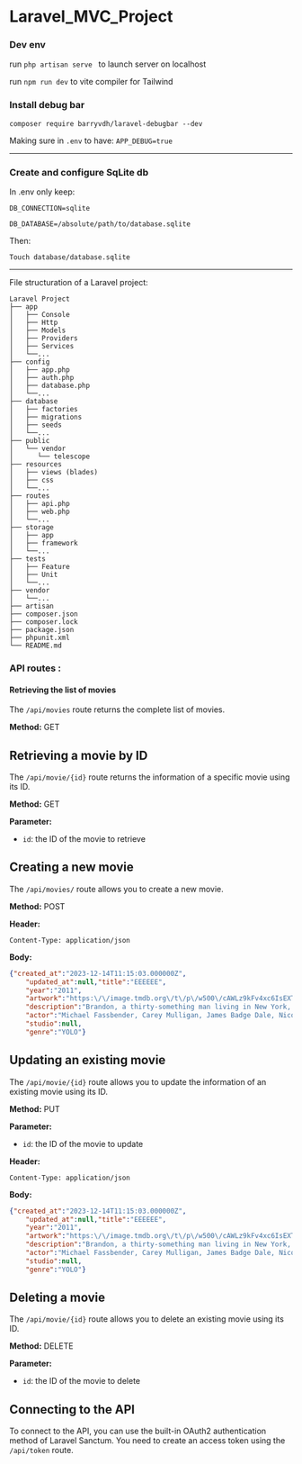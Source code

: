 
# Laravel_MVC_Project

### Dev env

run `php artisan serve
` to launch server on localhost

run `npm run dev` to vite compiler for Tailwind 


### Install debug bar

`
composer require barryvdh/laravel-debugbar --dev
`

Making sure in `.env` to have: `APP_DEBUG=true
`

------

### Create and configure SqLite db

In .env only keep:

`DB_CONNECTION=sqlite
`

`DB_DATABASE=/absolute/path/to/database.sqlite
`

Then:

`Touch database/database.sqlite`

-----

File structuration of a Laravel project: 

```
Laravel Project
├── app
│   ├── Console
│   ├── Http
│   ├── Models
│   ├── Providers
│   ├── Services
│   └──...
├── config
│   ├── app.php
│   ├── auth.php
│   ├── database.php
│   └──...
├── database
│   ├── factories
│   ├── migrations
│   ├── seeds
│   └──...
├── public
│   └── vendor
│      └── telescope
├── resources
│   ├── views (blades)
│   ├── css
│   └──...
├── routes
│   ├── api.php
│   ├── web.php
│   └──...
├── storage
│   ├── app
│   ├── framework
│   └──...
├── tests
│   ├── Feature
│   ├── Unit
│   └──...
├── vendor
│   └──...
├── artisan
├── composer.json
├── composer.lock
├── package.json
├── phpunit.xml
└── README.md
```

### API routes :

#### Retrieving the list of movies

The `/api/movies` route returns the complete list of movies.

**Method:** GET

## Retrieving a movie by ID

The `/api/movie/{id}` route returns the information of a specific movie using its ID.

**Method:** GET

**Parameter:**

- `id`: the ID of the movie to retrieve

## Creating a new movie

The `/api/movies/` route allows you to create a new movie.

**Method:** POST

**Header:**

```
Content-Type: application/json
```

**Body:**

```json
{"created_at":"2023-12-14T11:15:03.000000Z",
    "updated_at":null,"title":"EEEEEE",
    "year":"2011",
    "artwork":"https:\/\/image.tmdb.org\/t\/p\/w500\/cAWLz9kFv4xc6IsEXTj2DrcqD55.jpg",
    "description":"Brandon, a thirty-something man living in New York, eludes intimacy with women but feeds his deepest desires with a compulsive addiction to sex. When his younger sister temporarily moves into his apartment, stirring up bitter memories of their shared painful past, Brandon's life, like his fragile mind, gets out of control.",
    "actor":"Michael Fassbender, Carey Mulligan, James Badge Dale, Nicole Beharie, Lucy Walters",
    "studio":null,
    "genre":"YOLO"}
```

## Updating an existing movie

The `/api/movie/{id}` route allows you to update the information of an existing movie using its ID.

**Method:** PUT

**Parameter:**

- `id`: the ID of the movie to update

**Header:**

```
Content-Type: application/json
```

**Body:**

```json
{"created_at":"2023-12-14T11:15:03.000000Z",
    "updated_at":null,"title":"EEEEEE",
    "year":"2011",
    "artwork":"https:\/\/image.tmdb.org\/t\/p\/w500\/cAWLz9kFv4xc6IsEXTj2DrcqD55.jpg",
    "description":"Brandon, a thirty-something man living in New York, eludes intimacy with women but feeds his deepest desires with a compulsive addiction to sex. When his younger sister temporarily moves into his apartment, stirring up bitter memories of their shared painful past, Brandon's life, like his fragile mind, gets out of control.",
    "actor":"Michael Fassbender, Carey Mulligan, James Badge Dale, Nicole Beharie, Lucy Walters",
    "studio":null,
    "genre":"YOLO"}
```

## Deleting a movie

The `/api/movie/{id}` route allows you to delete an existing movie using its ID.

**Method:** DELETE

**Parameter:**

- `id`: the ID of the movie to delete

## Connecting to the API

To connect to the API, you can use the built-in OAuth2 authentication method of Laravel Sanctum. You need to create an access token using the `/api/token` route.
